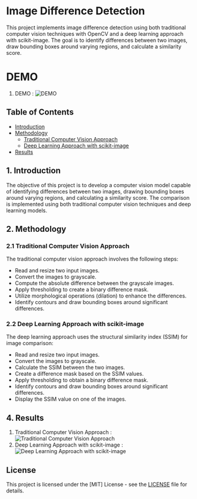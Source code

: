 # Image Difference Detection

This project implements image difference detection using both traditional computer vision techniques with OpenCV and a deep learning approach with scikit-image. The goal is to identify differences between two images, draw bounding boxes around varying regions, and calculate a similarity score.

# DEMO
1. DEMO : ![DEMO](https://graphical-contrast-evaluation.onrender.com)
   
## Table of Contents

- [Introduction](#1-introduction)
- [Methodology](#2-methodology)
  - [Traditional Computer Vision Approach](#21-traditional-computer-vision-approach)
  - [Deep Learning Approach with scikit-image](#22-deep-learning-approach-with-scikit-image)
- [Results](#4-results)


## 1. Introduction

The objective of this project is to develop a computer vision model capable of identifying differences between two images, drawing bounding boxes around varying regions, and calculating a similarity score. The comparison is implemented using both traditional computer vision techniques and deep learning models.

## 2. Methodology

### 2.1 Traditional Computer Vision Approach

The traditional computer vision approach involves the following steps:
- Read and resize two input images.
- Convert the images to grayscale.
- Compute the absolute difference between the grayscale images.
- Apply thresholding to create a binary difference mask.
- Utilize morphological operations (dilation) to enhance the differences.
- Identify contours and draw bounding boxes around significant differences.

### 2.2 Deep Learning Approach with scikit-image

The deep learning approach uses the structural similarity index (SSIM) for image comparison:
- Read and resize two input images.
- Convert the images to grayscale.
- Calculate the SSIM between the two images.
- Create a difference mask based on the SSIM values.
- Apply thresholding to obtain a binary difference mask.
- Identify contours and draw bounding boxes around significant differences.
- Display the SSIM value on one of the images.

## 4. Results
1. Traditional Computer Vision Approach : ![Traditional Computer Vision Approach](https://drive.google.com/uc?id=1pHJthQbnizDCHZKWthrB7cyqxv3EBgGO)
2. Deep Learning Approach with scikit-image : ![Deep Learning Approach with scikit-image](https://drive.google.com/uc?id=13Nb2juqVm6y_giHbBvcJ7kkM5oA7XNRR)

## License
This project is licensed under the [MIT] License - see the [LICENSE](LICENSE) file for details.
